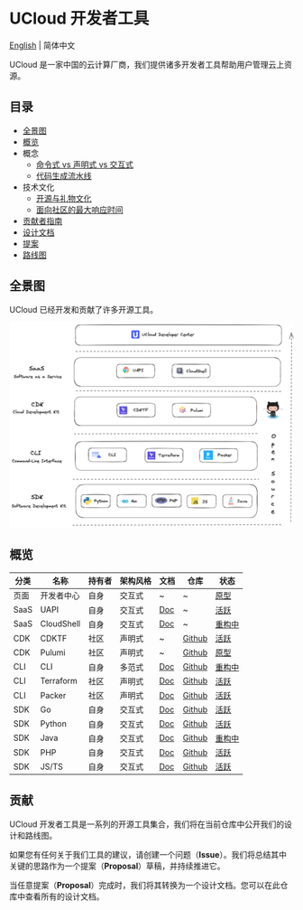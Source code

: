 # UCloud 开发者工具

[English](./README.md) | 简体中文

UCloud 是一家中国的云计算厂商，我们提供诸多开发者工具帮助用户管理云上资源。

## 目录

- [全景图](#全景图)
- [概览](#概览)
- 概念
  - [命令式 vs 声明式 vs 交互式](./concept/architectural-styles_CN.md)
  - [代码生成流水线](./concept/code-generation-pipeline_CN.md)
- 技术文化
  - [开源与礼物文化](./culture/open-source_CN.md)
  - [面向社区的最大响应时间](./culture/rtm-for-community_CN.md)
- [贡献者指南](#贡献)
- [设计文档](./design)
- [提案](./proposals)
- [路线图](https://github.com/ucloud/ucloud-developer-tools/milestone/2)

## 全景图

UCloud 已经开发和贡献了许多开源工具。

![Landscape](./images/landscape.png)

## 概览

| 分类 | 名称             | 持有者 | 架构风格       | 文档                                               | 仓库                                                   | 状态                                                     |
| ---------- | ---------------- | --------- | ----------- | ------------------------------------------------------ | ------------------------------------------------------------ | --------------------------------------------------------- |
| 页面    | 开发者中心 | 自身      | 交互式 | ~                                                      | ~                                                            | [原型](./culture/rtm-for-community.md#Prototyping) |
| SaaS       | UAPI             | 自身      | 交互式 | [Doc](https://docs.ucloud.cn/uapi/README)              | ~                                                            | [活跃](./culture/rtm-for-community.md#Active)           |
| SaaS       | CloudShell       | 自身      | 交互式 | [Doc](https://docs.ucloud.cn/cloudshell/README)        | ~                                                            | [重构中](./culture/rtm-for-community.md#Refactoring) |
| CDK        | CDKTF            | 社区 | 声明式 | ~                                                      | [Github](https://github.com/hashicorp/terraform-cdk)         | [活跃](./culture/rtm-for-community.md#Active)           |
| CDK        | Pulumi           | 社区 | 声明式 | ~                                                      | [Github](https://github.com/pulumi/pulumi-ucloud)            | [原型](./culture/rtm-for-community.md#Prototyping) |
| CLI        | CLI              | 自身      | 多范式       | [Doc](https://docs.ucloud.cn/cli/README)               | [Github](https://github.com/ucloud/cli)                      | [重构中](./culture/rtm-for-community.md#Refactoring) |
| CLI        | Terraform        | 社区 | 声明式 | [Doc](https://docs.ucloud.cn/terraform/README)         | [Github](https://github.com/ucloud/terraform-provider-ucloud) | [活跃](./culture/rtm-for-community.md#Active)           |
| CLI        | Packer           | 社区 | 声明式 | [Doc](https://docs.ucloud.cn/uhost/guide/image/packer) | [Github](https://github.com/hashicorp/packer/blob/master/website/content/docs/builders/ucloud-uhost.mdx) | [活跃](./culture/rtm-for-community.md#Active)           |
| SDK        | Go               | 自身      | 交互式  | [Doc](https://docs.ucloud.cn/opensdk-go/)              | [Github](https://github.com/ucloud/ucloud-sdk-go)            | [活跃](./culture/rtm-for-community.md#Active)           |
| SDK        | Python           | 自身      | 交互式  | [Doc](https://docs.ucloud.cn/opensdk-python/)          | [Github](https://github.com/ucloud/ucloud-sdk-python3)       | [活跃](./culture/rtm-for-community.md#Active)           |
| SDK        | Java             | 自身      | 交互式  | [Doc](https://docs.ucloud.cn/opensdk-java/)            | [Github](https://github.com/ucloud/ucloud-sdk-java)          | [重构中](./culture/rtm-for-community.md#Refactoring)           |
| SDK        | PHP              | 自身      | 交互式  | [Doc](https://docs.ucloud.cn/opensdk-php/)             | [Github](https://github.com/ucloud/ucloud-sdk-php)           | [活跃](./culture/rtm-for-community.md#Active)           |
| SDK        | JS/TS            | 自身      | 交互式  | [Doc](https://docs.ucloud.cn/opensdk-js/)              | [Github](https://github.com/ucloud/ucloud-sdk-js)            | [活跃](./culture/rtm-for-community.md#Active)           |

## 贡献

UCloud 开发者工具是一系列的开源工具集合，我们将在当前仓库中公开我们的设计和路线图。

如果您有任何关于我们工具的建议，请创建一个问题（**Issue**）。我们将总结其中关键的思路作为一个提案（**Proposal**）草稿，并持续推进它。

当任意提案（**Proposal**）完成时，我们将其转换为一个设计文档。您可以在此仓库中查看所有的设计文档。

